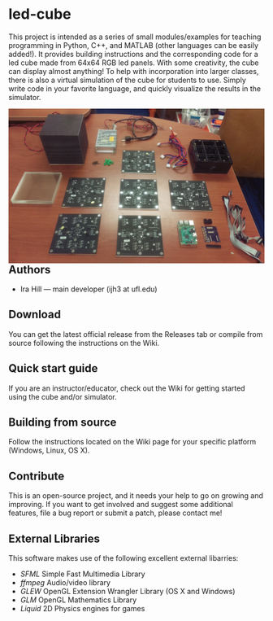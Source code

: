 # led-cube
This project is intended as a series of small modules/examples for teaching programming in Python, C++, and MATLAB (other languages can be easily added!). It provides building instructions and the corresponding code for a led cube made from 64x64 RGB led panels. With some creativity, the cube can display almost anything! To help with incorporation into larger classes, there is also a virtual simulation of the cube for students to use. Simply write code in your favorite language, and quickly visualize the results in the simulator. 

<img align="left" src="https://github.com/maverick7170/led-cube/blob/assets/wiki/all_parts.jpg" width="900">
<br>

## Authors
  - Ira Hill — main developer (ijh3 at ufl.edu)

## Download
You can get the latest official release from the Releases tab or compile from source following the instructions on the Wiki.

## Quick start guide
If you are an instructor/educator, check out the Wiki for getting started using the cube and/or simulator.

## Building from source
Follow the instructions located on the Wiki page for your specific platform (Windows, Linux, OS X).

## Contribute
This is an open-source project, and it needs your help to go on growing and improving. If you want to get involved and suggest some additional features, file a bug report or submit a patch, please contact me!

## External Libraries
This software makes use of the following excellent external libarries:
  * _SFML_ Simple Fast Multimedia Library
  * _ffmpeg_ Audio/video library
  * _GLEW_ OpenGL Extension Wrangler Library (OS X and Windows)
  * _GLM_ OpenGL Mathematics Library
  * _Liquid_ 2D Physics engines for games

